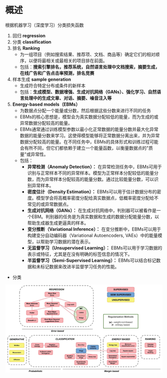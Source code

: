 # 概述

根据机器学习（深度学习）分类损失函数

1. 回归 **regression**
2. 分类 **classification**
3. 排名 **Ranking**
   - 为一组项目（例如搜索结果、推荐项、文档、商品等）确定它们的相对顺序，以便将最相关或最相关的项目排在前面。
   - 包括：**搜索引擎排名，推荐系统，自然语言处理中文档搜索，摘要生成，在线广告和广告点击率预测，排名竞赛**
4. 样本生成 **sample generation**
   - 生成符合特定分布或条件的新样本
   - 包括：**生成模型、数据增强、生成对抗网络（GANs）、强化学习、自然语言处理中的生成文章、对话、摘要、噪音注入等**
5. **Energy-based models（EBMs）**
   - 为数据点分配一个能量或分数，然后根据这些分数来进行不同的任务
   - EBMs的核心思想是，模型会为真实数据分配较低的能量，而为生成的或异常数据分配较高的能量。
   - EBMs通常通过训练模型参数以最小化正常数据的能量分数并最大化异常数据的能量分数来学习。这使得模型能够将正常数据分离出来，并为异常数据分配较高的能量。在不同任务中，EBMs的具体形式和训练过程可能会有所不同，但它们都依赖于建立一个能量函数，以衡量数据点的"质量"或异常性。
   - 包括：
     - **异常检测（Anomaly Detection）：** 在异常检测任务中，EBMs可用于识别与正常样本不同的异常样本。模型为正常样本分配较低的能量分数，而为异常样本分配较高的能量分数。通过比较能量分数，可以识别异常样本。
     - **密度估计（Density Estimation）：** EBMs可以用于估计数据分布的密度。模型学会将高概率密度分配给真实数据点，低概率密度分配给不常见的或异常数据点。
     - **生成对抗网络（GANs）：** 在生成对抗网络中，判别器可以被看作是一个EBM。判别器的任务是为真实数据和生成的数据分配能量分数，以帮助生成器生成更逼真的样本。
     - **变分推断（Variational Inference）：** 在变分推断中，EBMs可以用于构建变分自动编码器（Variational Autoencoders, VAEs）中的能量模型，以帮助学习数据的潜在表示。
     - **无监督学习（Unsupervised Learning）：** EBMs可以用于学习数据的表示或特征，尤其是在没有明确的标签信息的情况下。
     - **半监督学习（Semi-Supervised Learning）：** EBMs可以结合标记数据和未标记数据来改进半监督学习任务的性能。

- 分类

![损失函数](..\示例图片\损失函数.png)

